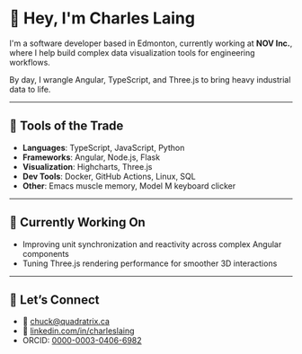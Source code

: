 # 👋 Hey, I'm Charles Laing

I'm a software developer based in Edmonton, currently working at **NOV Inc.**, where I help build complex data visualization tools for engineering workflows.

By day, I wrangle Angular, TypeScript, and Three.js to bring heavy industrial data to life.

---

## 🧰 Tools of the Trade

- **Languages**: TypeScript, JavaScript, Python  
- **Frameworks**: Angular, Node.js, Flask  
- **Visualization**: Highcharts, Three.js
- **Dev Tools**: Docker, GitHub Actions, Linux, SQL  
- **Other**: Emacs muscle memory, Model M keyboard clicker

---

## 🔭 Currently Working On

- Improving unit synchronization and reactivity across complex Angular components  
- Tuning Three.js rendering performance for smoother 3D interactions  

---

## 🤝 Let’s Connect

- 📧 [chuck@quadratrix.ca](mailto:chuck@quadratrix.ca)  
- 🔗 [linkedin.com/in/charleslaing](https://www.linkedin.com/in/charleslaing)  
- ORCID: [0000-0003-0406-6982](https://orcid.org/0000-0003-0406-6982)

